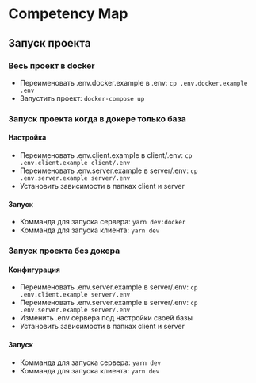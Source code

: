 # Competency Map

## Запуск проекта

### Весь проект в docker

- Переименовать .env.docker.example в .env: `cp .env.docker.example .env`
- Запустить проект: `docker-compose up`

### Запуск проекта когда в докере только база

#### Настройка
- Переименовать .env.client.example в client/.env: `cp .env.client.example client/.env`
- Переименовать .env.server.example в server/.env: `cp .env.server.example server/.env`
- Установить зависимости в папках client и server

#### Запуск
- Комманда для запуска сервера: `yarn dev:docker`
- Комманда для запуска клиента: `yarn dev`

### Запуск проекта без докера

#### Конфигурация
- Переименовать .env.server.example в server/.env: `cp .env.client.example server/.env`
- Переименовать .env.server.example в server/.env: `cp .env.server.example server/.env`
- Изменить .env сервера под настройки своей базы
- Установить зависимости в папках client и server

#### Запуск
- Комманда для запуска сервера: `yarn dev`
- Комманда для запуска клиента: `yarn dev`
